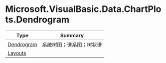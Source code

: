 ﻿
# Microsoft.VisualBasic.Data.ChartPlots.Dendrogram

|Type|Summary|
|----|-------|
|[Dendrogram](./Dendrogram.md)|系统树图；谱系图；树状谱|
|[Layouts](./Layouts.md)||

